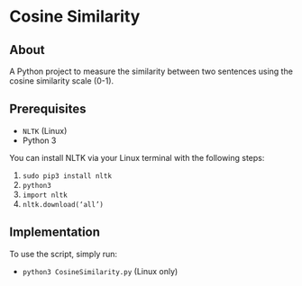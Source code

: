 # Cosine Similarity

## About

A Python project to measure the similarity between two sentences using the cosine similarity scale (0-1).

## Prerequisites

- `NLTK` (Linux)
- Python 3

You can install NLTK via your Linux terminal with the following steps:

1. `sudo pip3 install nltk`
2. `python3`
3. `import nltk`
4. `nltk.download(‘all’)`

## Implementation

To use the script, simply run:

- `python3 CosineSimilarity.py` (Linux only)

